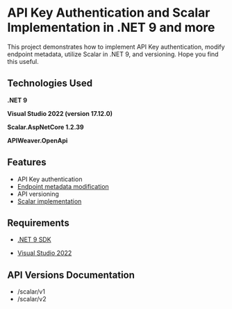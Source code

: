 
# API Key Authentication and Scalar Implementation in .NET 9 and more

This project demonstrates how to implement API Key authentication, modify endpoint metadata, utilize Scalar in .NET 9, and versioning. Hope you find this useful.



## Technologies Used

**.NET 9**

**Visual Studio 2022 (version 17.12.0)**

**Scalar.AspNetCore 1.2.39**

**APIWeaver.OpenApi**


## Features

- API Key authentication
- [Endpoint metadata modification](https://learn.microsoft.com/en-us/aspnet/core/fundamentals/openapi/include-metadata?view=aspnetcore-9.0&tabs=minimal-apis)
- API versioning
- [Scalar implementation](https://github.com/scalar/scalar/tree/main/packages/scalar.aspnetcore)
## Requirements

- [.NET 9 SDK](https://dotnet.microsoft.com/en-us/download/dotnet/9.0)

- [Visual Studio 2022](https://visualstudio.microsoft.com/downloads/)
## API Versions Documentation

- /scalar/v1
- /scalar/v2

